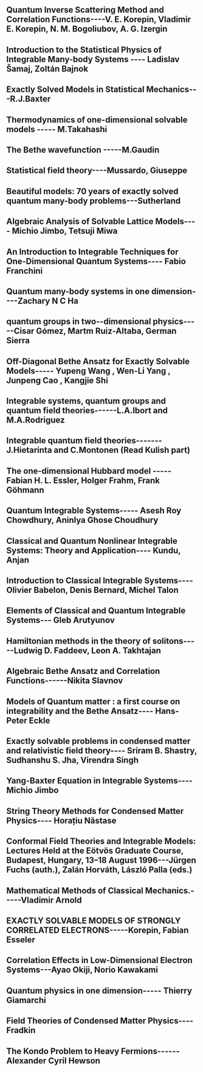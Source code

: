 ##  Quantum Inverse Scattering Method and Correlation Functions----V. E. Korepin, Vladimir E. Korepin, N. M. Bogoliubov, A. G. Izergin
##  Introduction to the Statistical Physics of Integrable Many-body Systems ----  Ladislav Šamaj, Zoltán Bajnok
##  Exactly Solved Models in Statistical Mechanics---R.J.Baxter
##  Thermodynamics of one-dimensional solvable models  ----- M.Takahashi 
##  The Bethe wavefunction -----M.Gaudin
##  Statistical field theory----Mussardo, Giuseppe
##  Beautiful models: 70 years of exactly solved quantum many-body problems---Sutherland 
##  Algebraic Analysis of Solvable Lattice Models---- Michio Jimbo, Tetsuji Miwa
##  An Introduction to Integrable Techniques for One-Dimensional Quantum Systems---- Fabio Franchini
##  Quantum many-body systems in one dimension----Zachary N C Ha
##  quantum groups in two--dimensional physics-----Cisar Gómez, Martm Ruiz-Altaba, German Sierra
##  Off-Diagonal Bethe Ansatz for Exactly Solvable Models----- Yupeng Wang , Wen-Li Yang , Junpeng Cao , Kangjie Shi
##  Integrable systems, quantum groups and quantum field theories------L.A.Ibort and M.A.Rodriguez
##  Integrable quantum field theories-------   J.Hietarinta and C.Montonen  (Read Kulish part)
##  The one-dimensional Hubbard model -----  Fabian H. L. Essler, ‎Holger Frahm, ‎Frank Göhmann
##  Quantum Integrable Systems----- Asesh Roy Chowdhury, Aninlya Ghose Choudhury
##  Classical and Quantum Nonlinear Integrable Systems: Theory and Application---- Kundu, Anjan
##  Introduction to Classical Integrable Systems---- Olivier Babelon, Denis Bernard, Michel Talon
##  Elements of Classical and Quantum Integrable Systems---  Gleb Arutyunov
##  Hamiltonian methods in the theory of solitons-----Ludwig D. Faddeev, Leon A. Takhtajan
##  Algebraic Bethe Ansatz and Correlation Functions------Nikita Slavnov
##  Models of Quantum matter : a first course on integrability and the Bethe Ansatz---- Hans-Peter Eckle
##  Exactly solvable problems in condensed matter and relativistic field theory---- Sriram B. Shastry, Sudhanshu S. Jha, Virendra Singh
##  Yang-Baxter Equation in Integrable Systems----  Michio Jimbo
##  String Theory Methods for Condensed Matter Physics----  Horațiu Năstase
##  Conformal Field Theories and Integrable Models: Lectures Held at the Eötvös Graduate Course, Budapest, Hungary, 13–18 August 1996---Jürgen Fuchs (auth.), Zalán Horváth, László Palla (eds.)
##  Mathematical Methods of Classical Mechanics.-----Vladimir Arnold
##  EXACTLY SOLVABLE MODELS OF STRONGLY CORRELATED ELECTRONS-----Korepin, Fabian Esseler
##  Correlation Effects in Low-Dimensional Electron Systems---Ayao Okiji, Norio Kawakami
##  Quantum physics in one dimension-----   Thierry Giamarchi
##  Field Theories of Condensed Matter Physics----Fradkin 
##  The Kondo Problem to Heavy Fermions------Alexander Cyril Hewson

